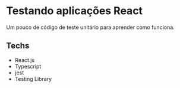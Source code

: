 # Testando aplicações React

Um pouco de código de teste unitário para aprender como funciona.

## Techs

- React.js
- Typescript
- jest
- Testing Library